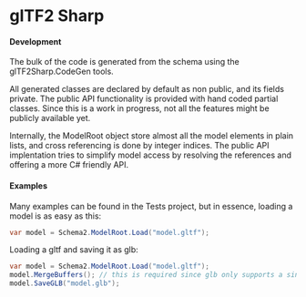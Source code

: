 ﻿# glTF2 Sharp

#### Development

The bulk of the code is generated from the schema using the glTF2Sharp.CodeGen tools.

All generated classes are declared by default as non public, and its fields private.
The public API functionality is provided with hand coded partial classes. Since this
is a work in progress, not all the features might be publicly available yet.

Internally, the ModelRoot object store almost all the model elements in plain lists,
and cross referencing is done by integer indices. The public API implentation tries
to simplify model access by resolving the references and offering a more C# friendly
API.

#### Examples

Many examples can be found in the Tests project, but in essence, loading a model
is as easy as this:

```c#
var model = Schema2.ModelRoot.Load("model.gltf");
```

Loading a gltf and saving it as glb:
```c#
var model = Schema2.ModelRoot.Load("model.gltf");
model.MergeBuffers(); // this is required since glb only supports a single binary buffer.
model.SaveGLB("model.glb");
```
